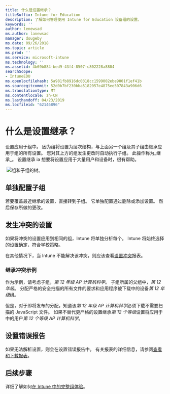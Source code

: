 ```yaml
---
title: 什么是设置继承？
titleSuffix: Intune for Education
description: 了解如何管理使用 Intune for Education 设备组的设置。
keywords: ''
author: lenewsad
ms.author: lanewsad
manager: dougeby
ms.date: 09/26/2018
ms.topic: article
ms.prod: ''
ms.service: microsoft-intune
ms.technology: ''
ms.assetid: 4b69b884-bed9-43f4-8507-c802228a8804
searchScope:
- IntuneEDU
ms.openlocfilehash: 5a981fb8916dc0318cc1599002ebe9001f1ef41b
ms.sourcegitcommit: 52d0b7bf230bba5182057e4875ee507843a906d6
ms.translationtype: MT
ms.contentlocale: zh-CN
ms.lasthandoff: 04/23/2019
ms.locfileid: "62146896"
---
```

# <a name="what-is-settings-inheritance"></a>什么是设置继承？

设置应用于组中。 因为组将设置为层次结构，与上面另一个组及其子组由继承应用于组的所有设置。 您对其上方的组发生更改时自动执行子组。 此操作称为_继承_。 设置继承 ia 想要将设置应用于大量用户和设备时，很有帮助。  


  ![组和子组的树。](./media/groups-002-inheritance.png)  


## <a name="configure-subgroups-individually"></a>单独配置子组  

若要覆盖最近继承的设置，直接转到子组。 它单独配置通过删除或添加设置。 然后保存所做的更改。

## <a name="settings-in-conflict"></a>发生冲突的设置  

如果将冲突的设置应用到相同的组，Intune 将单独分析每个。 Intune 将始终选择的设置确定，符合学校策略。

在其他情况下，当 Intune 不能解决该冲突，则应该查看[设置冲突](what-are-reports.md)报表。

### <a name="example-of-inheritance-conflict"></a>继承冲突示例  

作为示例，请考虑子组，*第 12 年级 AP 计算机科学*。 子组所属的父组中，*第 12 年级*。 分配严格的安全扫描的所有文件的要求和应用程序被下载中的设备*第 12 年级*组。

但是，对于即将发布的分配，知道该*第 12 年级 AP 计算机科学*必须下载不需要扫描的 JavaScript 文件。 如果不替代更严格的设置继承*第 12 个等级*设置将应用于中的用户*第 12 个等级 AP 计算机科学*。

## <a name="settings-error-report"></a>设置错误报告

如果无法解析设置，则会在设置错误报告中。 有关报表的详细信息，请参阅[查看和下载报表](what-are-reports.md)。  

## <a name="next-steps"></a>后续步骤  
详细了解如何[在 Intune 中的完整组体验](https://docs.microsoft.com/intune/deploy-use/use-groups-to-manage-users-and-devices-with-microsoft-intune)。
